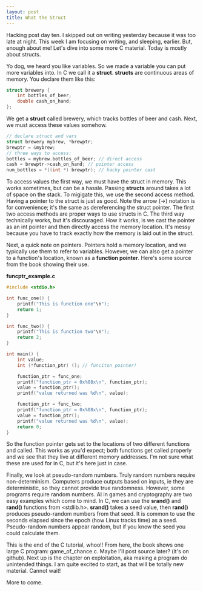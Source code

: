 ```yaml
---
layout: post
title: What the Struct
---
```


Hacking post day ten. I skipped out on writing yesterday because it was too late at night. This week I am focusing on writing, and sleeping, earlier. But, enough about me! Let's dive into some more C material. Today is mostly about structs.

Yo dog, we heard you like variables. So we made a variable you can put more variables into. In C we call it a **struct**. **structs** are continuous areas of memory. You declare them like this:

```c
struct brewery {
    int bottles_of_beer;
    double cash_on_hand;   
};
```
We get a **struct** called brewery, which tracks bottles of beer and cash. Next, we must access these values somehow.

```c
// declare struct and vars
struct brewery mybrew, *brewptr;
brewptr = &mybrew;
// three ways to access:
bottles = mybrew.bottles_of_beer; // direct access
cash = brewptr->cash_on_hand; // pointer access
num_bottles = *((int *) brewptr); // hacky pointer cast
```
To access values the first way, we must have the struct in memory. This works sometimes, but can be a hassle. Passing **structs** around takes a lot of space on the stack. To migigate this, we use the second access method. Having a pointer to the struct is just as good. Note the arrow (->) notation is for convenience; it's the same as dereferencing the struct pointer. The first two access methods are proper ways to use structs in C. The third way technically works, but it's discouraged. How it works, is we cast the pointer as an int pointer and then directly access the memory location. It's messy because you have to track exactly how the memory is laid out in the struct.

Next, a quick note on pointers. Pointers hold a memory location, and we typically use them to refer to variables. However, we can also get a pointer to a function's location, known as a **function pointer**. Here's some source from the book showing their use.

**funcptr\_example.c**

```c
#include <stdio.h>

int func_one() {
    printf("This is function one"\n");
    return 1;
}

int func_two() {
    printf("This is function two"\n");
    return 2;
}

int main() {
    int value;
    int (*function_ptr) (); // funciton pointer!

    function_ptr = func_one;
    printf("function_ptr = 0x%08x\n", function_ptr);
    value = function_ptr();
    printf("value returned was %d\n", value);

    function_ptr = func_two;
    printf("function_ptr = 0x%08x\n", function_ptr);
    value = function_ptr();
    printf("value returned was %d\n", value);
    return 0;
}
```

So the function pointer gets set to the locations of two different functions and called. This works as you'd expect; both functions get called properly and we see that they live at different memory addresses. I'm not sure what these are used for in C, but it's here just in case.

Finally, we look at pseudo-random numbers. Truly random numbers require non-determinism. Computers produce outputs based on inputs, ie they are deterministic, so they cannot provide true randomness. However, some programs require random numbers. AI in games and cryptography are two easy examples which come to mind. In C, we can use the **srand()** and **rand()** functions from \<stdlib.h\>. **srand()**  takes a seed value, then **rand()** produces pseudo-random numbers from that seed. It is common to use the seconds elapsed since the epoch (how Linux tracks time) as a seed. Pseudo-random numbers appear random, but if you know the seed you could calculate them. 

This is the end of the C tutorial, whoo!! From here, the book shows one large C program: game_of_chance.c. Maybe I'll post source later? (it's on github). Next up is the chapter on exploitation, aka making a program do unintended things. I am quite excited to start, as that will be totally new material. Cannot wait!

More to come.



